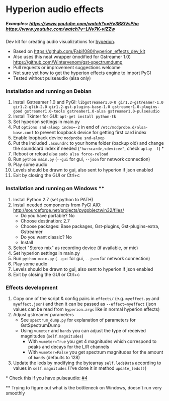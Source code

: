 Hyperion audio effects
======================

##### Examples: https://www.youtube.com/watch?v=Hv3B8iVsPho https://www.youtube.com/watch?v=LNv7K-viZZw

Dev kit for creating audio visualizations for [hyperion](https://github.com/tvdzwan/hyperion).

- Based on https://github.com/Fabi1080/hyperion_effects_dev_kit
- Also uses this neat wrapper (modified for Gstreamer 1.0) https://github.com/Wintervenom/gst-spectrumdump
- Pull requests or improvement suggestions welcome
- Not sure yet how to get the hyperion effects engine to import PyGI
- Tested without pulseaudio (alsa only)

### Installation and running on Debian

1. Install Gstreamer 1.0 and PyGI: `libgstreamer1.0-0 gir1.2-gstreamer-1.0 gir1.2-glib-2.0 gir1.2-gst-plugins-base-1.0 gstreamer1.0-plugins-good gstreamer1.0-tools gstreamer1.0-alsa gstreamer1.0-pulseaudio`
2. Install Tkinter for GUI: `apt-get install python-tk`
3. Set hyperion settings in main.py
4. Put `options snd-aloop index=-2` in end of `/etc/modprobe.d/alsa-base.conf` to prevent loopback device for getting first card index
5. Enable loopback device `modprobe snd-aloop`
6. Put the included `.asoundrc` to your home folder (backup old) and change the soundcard index if needed (`"hw:<card>,<device>"`, check `aplay -l`) *
7. Reboot or reload alsa `sudo alsa force-reload`
8. Run `python main.py` (`--gui` for gui, `--json` for network connection)
9. Play some audio
10. Levels should be drawn to gui, also sent to hyperion if json enabled
11. Exit by closing the GUI or Ctrl+c

### Installation and running on Windows **

1. Install Python 2.7 (set python to PATH)
2. Install needed components from PyGI AIO: http://sourceforge.net/projects/pygobjectwin32/files/
   - Do you have portable? No
   - Choose destination: 2.7
   - Choose packages: Base packages, Gst-plugins, Gst-plugins-extra, Gstreamer
   - Do you want classic? No
   - Install
3. Select "Stereo mix" as recording device (if available, or mic)
3. Set hyperion settings in main.py
4. Run `python main.py` (`--gui` for gui, `--json` for network connection)
5. Play some audio
6. Levels should be drawn to gui, also sent to hyperion if json enabled
7. Exit by closing the GUI or Ctrl+c

### Effects development
1. Copy one of the script & config pairs in `effects/` (e.g. `myeffect.py` and `myeffect.json`) and then it can be passed as `--effect=myeffect` (json values can be read from `hyperion.args` like in normal hyperion effects)
2. Adjust gstreamer parameters
   - See `spectrum_dump.py` for explanation of parameters for GstSpectrumDump
   - Using `vumeter` and `bands` you can adjust the type of received magnitudes (`self.magnitudes`)
      * With `vumeter=True` you get 4 magnitudes which correspond to peaks and decays for the L/R channels
      * With `vumeter=False` you get spectrum magnitudes for the amount of `bands` (defaults to 128)
3. Update the leds by modifying the bytearray `self.ledsData` according to values in `self.magnitudes` (I've done it in method `update_leds()`)

\* Check this if you have pulseaudio: [#4](https://github.com/RanzQ/hyperion-audio-effects/issues/4#issuecomment-67764593)

\** Trying to figure out what is the bottleneck on Windows, doesn't run very smoothly
